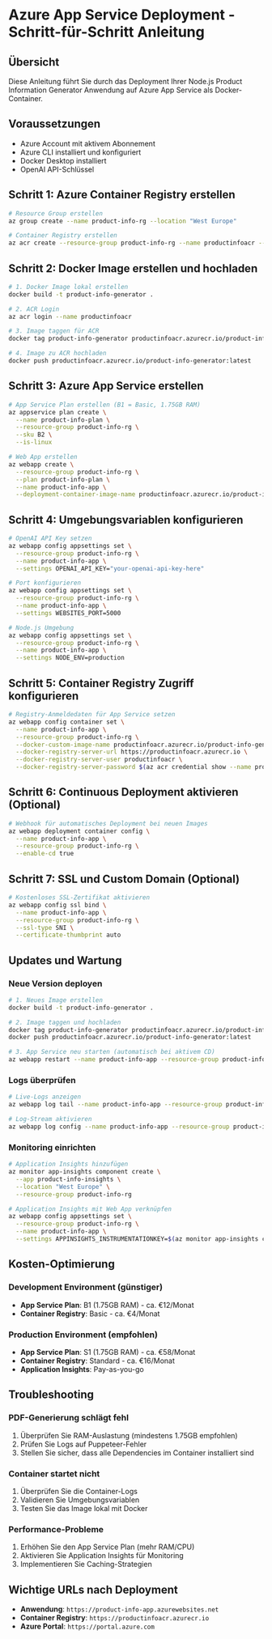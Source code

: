 # Azure App Service Deployment - Schritt-für-Schritt Anleitung

## Übersicht
Diese Anleitung führt Sie durch das Deployment Ihrer Node.js Product Information Generator Anwendung auf Azure App Service als Docker-Container.

## Voraussetzungen
- Azure Account mit aktivem Abonnement
- Azure CLI installiert und konfiguriert
- Docker Desktop installiert
- OpenAI API-Schlüssel

## Schritt 1: Azure Container Registry erstellen

```bash
# Resource Group erstellen
az group create --name product-info-rg --location "West Europe"

# Container Registry erstellen
az acr create --resource-group product-info-rg --name productinfoacr --sku Basic
```

## Schritt 2: Docker Image erstellen und hochladen

```bash
# 1. Docker Image lokal erstellen
docker build -t product-info-generator .

# 2. ACR Login
az acr login --name productinfoacr

# 3. Image taggen für ACR
docker tag product-info-generator productinfoacr.azurecr.io/product-info-generator:latest

# 4. Image zu ACR hochladen
docker push productinfoacr.azurecr.io/product-info-generator:latest
```

## Schritt 3: Azure App Service erstellen

```bash
# App Service Plan erstellen (B1 = Basic, 1.75GB RAM)
az appservice plan create \
  --name product-info-plan \
  --resource-group product-info-rg \
  --sku B2 \
  --is-linux

# Web App erstellen
az webapp create \
  --resource-group product-info-rg \
  --plan product-info-plan \
  --name product-info-app \
  --deployment-container-image-name productinfoacr.azurecr.io/product-info-generator:latest
```

## Schritt 4: Umgebungsvariablen konfigurieren

```bash
# OpenAI API Key setzen
az webapp config appsettings set \
  --resource-group product-info-rg \
  --name product-info-app \
  --settings OPENAI_API_KEY="your-openai-api-key-here"

# Port konfigurieren
az webapp config appsettings set \
  --resource-group product-info-rg \
  --name product-info-app \
  --settings WEBSITES_PORT=5000

# Node.js Umgebung
az webapp config appsettings set \
  --resource-group product-info-rg \
  --name product-info-app \
  --settings NODE_ENV=production
```

## Schritt 5: Container Registry Zugriff konfigurieren

```bash
# Registry-Anmeldedaten für App Service setzen
az webapp config container set \
  --name product-info-app \
  --resource-group product-info-rg \
  --docker-custom-image-name productinfoacr.azurecr.io/product-info-generator:latest \
  --docker-registry-server-url https://productinfoacr.azurecr.io \
  --docker-registry-server-user productinfoacr \
  --docker-registry-server-password $(az acr credential show --name productinfoacr --query "passwords[0].value" --output tsv)
```

## Schritt 6: Continuous Deployment aktivieren (Optional)

```bash
# Webhook für automatisches Deployment bei neuen Images
az webapp deployment container config \
  --name product-info-app \
  --resource-group product-info-rg \
  --enable-cd true
```

## Schritt 7: SSL und Custom Domain (Optional)

```bash
# Kostenloses SSL-Zertifikat aktivieren
az webapp config ssl bind \
  --name product-info-app \
  --resource-group product-info-rg \
  --ssl-type SNI \
  --certificate-thumbprint auto
```

## Updates und Wartung

### Neue Version deployen
```bash
# 1. Neues Image erstellen
docker build -t product-info-generator .

# 2. Image taggen und hochladen
docker tag product-info-generator productinfoacr.azurecr.io/product-info-generator:latest
docker push productinfoacr.azurecr.io/product-info-generator:latest

# 3. App Service neu starten (automatisch bei aktivem CD)
az webapp restart --name product-info-app --resource-group product-info-rg
```

### Logs überprüfen
```bash
# Live-Logs anzeigen
az webapp log tail --name product-info-app --resource-group product-info-rg

# Log-Stream aktivieren
az webapp log config --name product-info-app --resource-group product-info-rg --docker-container-logging filesystem
```

### Monitoring einrichten
```bash
# Application Insights hinzufügen
az monitor app-insights component create \
  --app product-info-insights \
  --location "West Europe" \
  --resource-group product-info-rg

# Application Insights mit Web App verknüpfen
az webapp config appsettings set \
  --resource-group product-info-rg \
  --name product-info-app \
  --settings APPINSIGHTS_INSTRUMENTATIONKEY=$(az monitor app-insights component show --app product-info-insights --resource-group product-info-rg --query instrumentationKey --output tsv)
```

## Kosten-Optimierung

### Development Environment (günstiger)
- **App Service Plan**: B1 (1.75GB RAM) - ca. €12/Monat
- **Container Registry**: Basic - ca. €4/Monat

### Production Environment (empfohlen)
- **App Service Plan**: S1 (1.75GB RAM) - ca. €58/Monat  
- **Container Registry**: Standard - ca. €16/Monat
- **Application Insights**: Pay-as-you-go

## Troubleshooting

### PDF-Generierung schlägt fehl
1. Überprüfen Sie RAM-Auslastung (mindestens 1.75GB empfohlen)
2. Prüfen Sie Logs auf Puppeteer-Fehler
3. Stellen Sie sicher, dass alle Dependencies im Container installiert sind

### Container startet nicht
1. Überprüfen Sie die Container-Logs
2. Validieren Sie Umgebungsvariablen
3. Testen Sie das Image lokal mit Docker

### Performance-Probleme
1. Erhöhen Sie den App Service Plan (mehr RAM/CPU)
2. Aktivieren Sie Application Insights für Monitoring
3. Implementieren Sie Caching-Strategien

## Wichtige URLs nach Deployment
- **Anwendung**: `https://product-info-app.azurewebsites.net`
- **Container Registry**: `https://productinfoacr.azurecr.io`
- **Azure Portal**: `https://portal.azure.com`